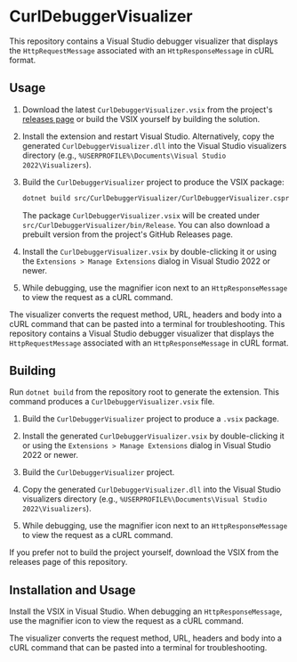 # CurlDebuggerVisualizer

This repository contains a Visual Studio debugger visualizer that displays the
`HttpRequestMessage` associated with an `HttpResponseMessage` in cURL format.

## Usage

1. Download the latest `CurlDebuggerVisualizer.vsix` from the project's [releases page](../../releases)
   or build the VSIX yourself by building the solution.
2. Install the extension and restart Visual Studio. Alternatively, copy the
   generated `CurlDebuggerVisualizer.dll` into the Visual Studio visualizers
   directory (e.g., `%USERPROFILE%\Documents\Visual Studio 2022\Visualizers`).
   
   
1. Build the `CurlDebuggerVisualizer` project to produce the VSIX package:

   ```bash
   dotnet build src/CurlDebuggerVisualizer/CurlDebuggerVisualizer.csproj -c Release
   ```

   The package `CurlDebuggerVisualizer.vsix` will be created under
   `src/CurlDebuggerVisualizer/bin/Release`. You can also download a prebuilt
   version from the project's GitHub Releases page.
2. Install the `CurlDebuggerVisualizer.vsix` by double-clicking it or using the
   `Extensions > Manage Extensions` dialog in Visual Studio 2022 or newer.
3. While debugging, use the magnifier icon next to an `HttpResponseMessage` to
   view the request as a cURL command.

The visualizer converts the request method, URL, headers and body into a cURL
command that can be pasted into a terminal for troubleshooting.
This repository contains a Visual Studio debugger visualizer that displays the `HttpRequestMessage` associated with an `HttpResponseMessage` in cURL format.

## Building

Run `dotnet build` from the repository root to generate the extension. This command produces a `CurlDebuggerVisualizer.vsix` file.

1. Build the `CurlDebuggerVisualizer` project to produce a `.vsix` package.
2. Install the generated `CurlDebuggerVisualizer.vsix` by double-clicking it or
   using the `Extensions > Manage Extensions` dialog in Visual Studio 2022 or
   newer.

1. Build the `CurlDebuggerVisualizer` project.
2. Copy the generated `CurlDebuggerVisualizer.dll` into the Visual Studio
   visualizers directory (e.g., `%USERPROFILE%\Documents\Visual Studio 2022\Visualizers`).
3. While debugging, use the magnifier icon next to an `HttpResponseMessage` to
   view the request as a cURL command.

If you prefer not to build the project yourself, download the VSIX from the releases page of this repository.

## Installation and Usage

Install the VSIX in Visual Studio. When debugging an `HttpResponseMessage`, use the magnifier icon to view the request as a cURL command.

The visualizer converts the request method, URL, headers and body into a cURL command that can be pasted into a terminal for troubleshooting.
